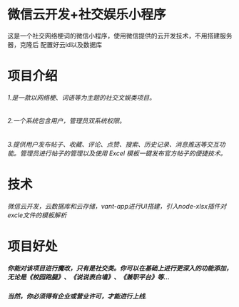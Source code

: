 # 微信云开发+社交娱乐小程序
这是一个社交网络梗词的微信小程序，使用微信提供的云开发技术，不用搭建服务器，克隆后 配置好云id以及数据库

# 项目介绍
###### 1.是一款以网络梗、词语等为主题的社交文娱类项目。
###### 2.一个系统包含用户，管理员双系统权限。
###### 3.提供用户发布帖子、收藏、评论、点赞、搜索、历史记录、消息推送等交互功能。管理员进行帖子的管理以及使用 Excel 模板一键发布官方帖子的便捷技术。

# 技术
###### 微信云开发，云数据库和云存储，vant-app进行UI搭建，引入node-xlsx插件对excle文件的模板解析

# 项目好处
##### 你能对该项目进行魔改，只有是社交类。你可以在基础上进行更深入的功能添加，无论是《校园跑腿》、《说说表白墙》、《兼职平台》等...
##### 当然，你必须得有企业或营业许可，才能进行上线.
